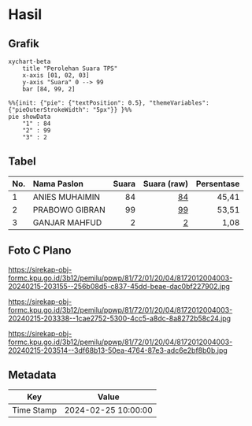 # Hasil

## Grafik

```mermaid
xychart-beta
    title "Perolehan Suara TPS"
    x-axis [01, 02, 03]
    y-axis "Suara" 0 --> 99
    bar [84, 99, 2]
```

```mermaid
%%{init: {"pie": {"textPosition": 0.5}, "themeVariables": {"pieOuterStrokeWidth": "5px"}} }%%
pie showData
    "1" : 84
    "2" : 99
    "3" : 2
```

## Tabel

| No. | Nama Paslon    | Suara | Suara (raw) | Persentase |
|:--- |:-------------- | -----:| -----------:| ----------:|
| 1   | ANIES MUHAIMIN | 84    | [84][p-1]   | 45,41      |
| 2   | PRABOWO GIBRAN | 99    | [99][p-2]   | 53,51      |
| 3   | GANJAR MAHFUD  | 2     | [2][p-3]    | 1,08       |


[p-1]: https://github.com/gigit-pemilu/pemilu-2024-81-maluku/blob/main/pilpres/hitung-suara/sub/81-maluku/sub/72-kota-tual/sub/01-pulau-dullah-utara/sub/2004-labetawi/sub/003-tps/sub/paslon-1.txt
[p-2]: https://github.com/gigit-pemilu/pemilu-2024-81-maluku/blob/main/pilpres/hitung-suara/sub/81-maluku/sub/72-kota-tual/sub/01-pulau-dullah-utara/sub/2004-labetawi/sub/003-tps/sub/paslon-2.txt
[p-3]: https://github.com/gigit-pemilu/pemilu-2024-81-maluku/blob/main/pilpres/hitung-suara/sub/81-maluku/sub/72-kota-tual/sub/01-pulau-dullah-utara/sub/2004-labetawi/sub/003-tps/sub/paslon-3.txt

## Foto C Plano

https://sirekap-obj-formc.kpu.go.id/3b12/pemilu/ppwp/81/72/01/20/04/8172012004003-20240215-203155--256b08d5-c837-45dd-beae-dac0bf227902.jpg

https://sirekap-obj-formc.kpu.go.id/3b12/pemilu/ppwp/81/72/01/20/04/8172012004003-20240215-203338--1cae2752-5300-4cc5-a8dc-8a8272b58c24.jpg

https://sirekap-obj-formc.kpu.go.id/3b12/pemilu/ppwp/81/72/01/20/04/8172012004003-20240215-203514--3df68b13-50ea-4764-87e3-adc6e2bf8b0b.jpg


## Metadata

| Key        | Value               |
| ---------- | ------------------- |
| Time Stamp | 2024-02-25 10:00:00 |



